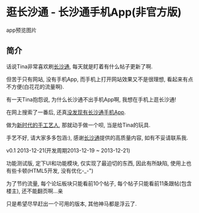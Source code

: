 逛长沙通 - 长沙通手机App(非官方版)
==============
app预览图片


简介
--------------
话说Tina非常喜欢刷[长沙通](http://www.cstong.net/), 每天就是盯着有什么帖子更新了啊.

但苦于只有网站, 没有手机App, 而手机上打开网站效果又不是很理想, 看起来有点不方便(白花花的流量啊).

有一天Tina抱怨说, 为什么长沙通不出手机App啊, 我想在手机上逛长沙通!

在网上搜索了一番后, 还真[没发现有长沙通手机App](http://cstong.net/read.php?tid=564208).

做为[新时代的手工艺人](http://www.ruanyifeng.com/blog/2008/01/the_future_of_web_startups_part_i.html),
那就动手做一个呗, 当是给Tina的玩具.

手艺不好, 请大家多多包涵:), 感谢[长沙通](http://www.cstong.net/)提供的高质量内容, 如有不妥请联系我.


v0.1 2013-12-21(开发周期2013-12-19 ~ 2013-12-21)

功能测试版, 定下UI和功能模块, 仅实现了最迫切的东西, 因此有所缺陷, 使用上也有些卡顿(HTML5开发, 没有优化-_-")

为了节约流量, 每个论坛板块只能看前10个帖子, 每个帖子只能看前11条跟帖(包含楼主), 还不能翻页啊...亲

只是希望尽早赶出一个可用的版本, 其他神马都是浮云了.